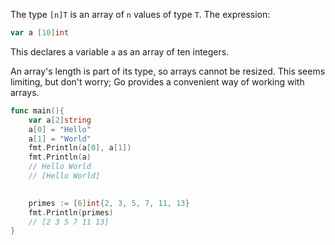 The type `[n]T` is an array of `n` values of type `T`.
The expression:
```go
var a [10]int
```
This declares a variable `a` as an array of ten integers.

An array's length is part of its type, so arrays cannot be resized. This seems limiting, but don't worry; Go provides a convenient way of working with arrays.

```go
func main(){
	var a[2]string
	a[0] = "Hello"
	a[1] = "World"
	fmt.Println(a[0], a[1])
	fmt.Println(a)
	// Hello World
	// [Hello World]
	

	primes := [6]int{2, 3, 5, 7, 11, 13}
	fmt.Println(primes)
	// [2 3 5 7 11 13]
}
```
